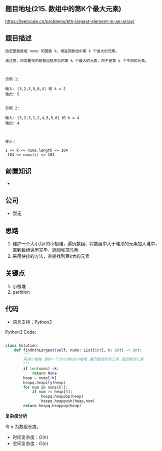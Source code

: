 
## 题目地址(215. 数组中的第K个最大元素)

https://leetcode.cn/problems/kth-largest-element-in-an-array/

## 题目描述

```
给定整数数组 nums 和整数 k，请返回数组中第 k 个最大的元素。

请注意，你需要找的是数组排序后的第 k 个最大的元素，而不是第 k 个不同的元素。

 

示例 1:

输入: [3,2,1,5,6,4] 和 k = 2
输出: 5


示例 2:

输入: [3,2,3,1,2,4,5,5,6] 和 k = 4
输出: 4

 

提示：

1 <= k <= nums.length <= 104
-104 <= nums[i] <= 104
```

## 前置知识

- 

## 公司

- 暂无

## 思路
1. 维护一个大小为k的小根堆，遍历数组，将数组中大于堆顶的元素加入堆中，直到数组遍历完毕，返回堆顶元素
2. 采用快排的方法，直接找到第k大的元素

## 关键点

1. 小根堆
2. partition

## 代码

- 语言支持：Python3

Python3 Code:

```python

class Solution:
    def findKthLargest(self, nums: List[int], k: int) -> int:
        """
        采用小根堆 维护一个大小为k的小根堆 遍历数组所有元素 返回堆顶元素
        """
        if len(nums) <k:
            return None
        heap = nums[:k]
        heapq.heapify(heap)
        for num in nums[k:]:
            if num >= heap[0]:
                heapq.heappop(heap)
                heapq.heappush(heap,num)
        return heapq.heappop(heap)

```


**复杂度分析**

令 n 为数组长度。

- 时间复杂度：$O(n)$
- 空间复杂度：$O(n)$
